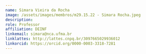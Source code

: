 ```yaml
---
name: Simara Vieira da Rocha
image: /assets/images/membros/m29.15.22 - Simara Rocha.jpeg
description:
role: Professor
affiliation: DEINF
linkemail: simara@nca.ufma.br
linklattes: http://lattes.cnpq.br/3097665029936012
linkorcid: https://orcid.org/0000-0003-3318-7281
---
```


